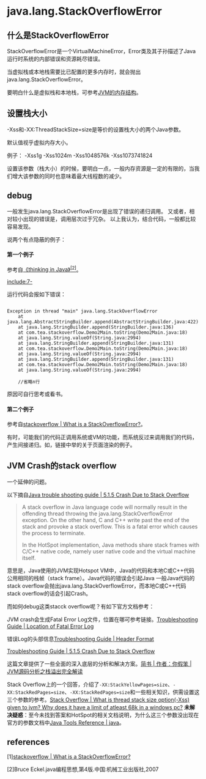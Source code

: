 # java.lang.StackOverflowError

## 什么是StackOverflowError

StackOverflowError是一个VirtualMachineError，Error类及其子孙描述了Java运行时系统的内部错误和资源耗尽错误。

当虚拟栈或本地栈需要比已配置的更多内存时，就会抛出java.lang.StackOverflowError。

要明白什么是虚拟栈和本地栈，可参考[JVM的内存结构](../java.lang/java-memory-structure.html)。


## 设置栈大小

-Xss和-XX:ThreadStackSize=size是等价的设置栈大小的两个Java参数。

默认值视乎虚拟内存大小。

例子：
-Xss1g
-Xss1024m
-Xss1048576k
-Xss1073741824

设置该参数（栈大小）的时候，要明白一点，一般内存资源是一定的有限的，当我们增大该参数的同时也意味着最大线程数的减少。


## debug

一般发生java.lang.StackOverflowError是出现了错误的递归调用。
又或者，相对较小出现的错误是，调用层次过于冗杂。
以上我认为，结合代码，一般都比较容易发现。

说两个有点隐蔽的例子：

#### 第一个例子

参考自[《thinking in Java》<sup>[2]<sup>](#references)。

[include:7-](../../javacode/jdk/src/main/java/com/tea/stackoverflow/Demo2Main.java)

运行代码会报如下错误：

~~~

Exception in thread "main" java.lang.StackOverflowError
	at java.lang.AbstractStringBuilder.append(AbstractStringBuilder.java:422)
	at java.lang.StringBuilder.append(StringBuilder.java:136)
	at com.tea.stackoverflow.Demo2Main.toString(Demo2Main.java:18)
	at java.lang.String.valueOf(String.java:2994)
	at java.lang.StringBuilder.append(StringBuilder.java:131)
	at com.tea.stackoverflow.Demo2Main.toString(Demo2Main.java:18)
	at java.lang.String.valueOf(String.java:2994)
	at java.lang.StringBuilder.append(StringBuilder.java:131)
	at com.tea.stackoverflow.Demo2Main.toString(Demo2Main.java:18)
	at java.lang.String.valueOf(String.java:2994)

	//省略n行

~~~

原因可自行思考或看书。

#### 第二个例子

参考自[stackoverflow | What is a StackOverflowError?][link: 1]。

有时，可能我们的代码正调用系统或VM的功能，而系统反过来调用我们的代码，产生间接递归。如，链接中举的关于页面渲染的例子。


## JVM Crash的stack overflow

一个延伸的问题。

以下摘自[Java trouble shooting guide | 5.1.5 Crash Due to Stack Overflow](http://docs.oracle.com/javase/8/docs/technotes/guides/troubleshoot/crashes001.html#CIHDGFJA)

>A stack overflow in Java language code will normally result in the offending thread throwing the java.lang.StackOverflowError exception. On the other hand, C and C++ write past the end of the stack and provoke a stack overflow. This is a fatal error which causes the process to terminate.
>
>In the HotSpot implementation, Java methods share stack frames with C/C++ native code, namely user native code and the virtual machine itself.

意思是，Java使用的JVM实现Hotspot VM中，Java的代码和本地C或C++代码公用相同的栈帧（stack frame）。Java代码的错误会引起Java
一般Java代码的 stack overflow会抛出java.lang.StackOverflowError，而本地C或C++代码stack overflow的话会引起Crash。

而如何debug这类stacck overflow呢？有如下官方文档参考：

JVM crash会生成Fatal Error Log文件，位置在哪可参考链接。[Troubleshooting Guide | Location of Fatal Error Log](http://docs.oracle.com/javase/8/docs/technotes/guides/troubleshoot/felog001.html#BABIDHJC)

错误Log的头部信息[Troubleshooting Guide | Header Format](http://docs.oracle.com/javase/8/docs/technotes/guides/troubleshoot/felog003.html#BABFFJBB)

[Troubleshooting Guide | 5.1.5 Crash Due to Stack Overflow](http://docs.oracle.com/javase/8/docs/technotes/guides/troubleshoot/crashes001.html#CIHDGFJA)

这篇文章提供了一些全面的深入底层的分析和解决方案。[简书 | 作者：你假笨 | JVM源码分析之栈溢出完全解读](http://www.jianshu.com/p/debef4f69a90)

Stack Overflow上的一个回答，介绍了`-XX:StackYellowPages=size`、`-XX:StackRedPages=size`、`-XX:StackRedPages=size`和一些相关知识，供需设置这三个参数的参考。[Stack Overflow | What is thread stack size option(-Xss) given to jvm? Why does it have a limit of atleast 68k in a windows pc?](https://stackoverflow.com/a/25318740/6874711)
**未解决疑惑**：至今未找到答案和HotSpot的相关文档说明，为什么这三个参数没出现在官方的参数文档中[Java Tools Reference | java](http://docs.oracle.com/javase/8/docs/technotes/tools/windows/java.html)。

## references

[1][stackoverflow | What is a StackOverflowError?][link: 1]

[2]Bruce Eckel.java编程思想,第4版.中国:机械工业出版社,2007


[link: 1]: https://stackoverflow.com/questions/214741/what-is-a-stackoverflowerror






